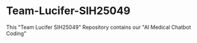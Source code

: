 # Team-Lucifer-SIH25049
This "Team Lucifer SIH25049" Repository contains our "AI Medical Chatbot Coding"
